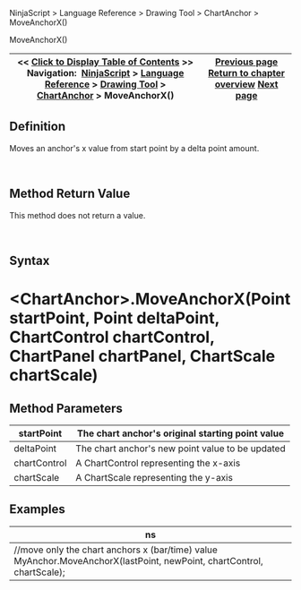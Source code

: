 ﻿


NinjaScript \> Language Reference \> Drawing Tool \> ChartAnchor \> MoveAnchorX()






















MoveAnchorX()







| \<\< [Click to Display Table of Contents](moveanchorx.md) \>\> **Navigation:**     [NinjaScript](ninjascript.md) \> [Language Reference](language_reference_wip.md) \> [Drawing Tool](drawing_tools.md) \> [ChartAnchor](chartanchor.md) \> MoveAnchorX() | [Previous page](moveanchor.md) [Return to chapter overview](chartanchor.md) [Next page](moveanchory.md) |
| --- | --- |











## Definition


Moves an anchor's x value from start point by a delta point amount.


 


## Method Return Value


This method does not return a value.


 


## Syntax


# \<ChartAnchor\>.MoveAnchorX(Point startPoint, Point deltaPoint, ChartControl chartControl, ChartPanel chartPanel, ChartScale chartScale)


## 


## Method Parameters




| startPoint | The chart anchor's original starting point value |
| --- | --- |
| deltaPoint | The chart anchor's new point value to be updated |
| chartControl | A ChartControl representing the x\-axis |
| chartScale | A ChartScale representing the y\-axis |



## 


## 


## Examples




| ns |
| --- |
| //move only the chart anchors x (bar/time) value MyAnchor.MoveAnchorX(lastPoint, newPoint, chartControl, chartScale); |









